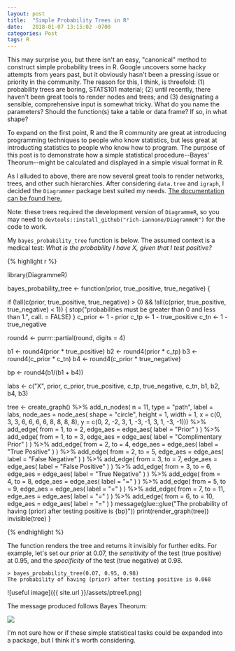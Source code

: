 ```yaml
---
layout: post
title:  "Simple Probability Trees in R"
date:   2018-01-07 13:15:02 -0700
categories: Post
tags: R
---
```


This may surprise you, but there isn't an easy, "canonical" method to construct simple probability trees in R. Google uncovers
some hacky attempts from years past, but it obviously hasn't been a pressing issue or priority in the community. The reason for this,
I think, is threefold: (1) probability trees are boring, STATS101 material; (2) until recently, there haven't been great tools
to render nodes and trees; and (3) designating a sensible, comprehensive input is somewhat tricky. What do you name the parameters? Should
the function(s) take a table or data frame? If so, in what shape? 

To expand on the first point, R and the R community are great at introducing programming techniques to people who know statistics,
but less great at introducting statistics to people who know how to program. The purpose of this post is to demonstrate how a 
simple statistical procedure--Bayes' Theorum--might be calculated and displayed in a simple visual format in R.

<!--more-->

As I alluded to above, there are now several great tools to render networks, trees, and other such hierarchies. After considering
`data.tree` and `igraph`, I decided the `Diagrammer` package best suited my needs. [The documentation can be found here.](http://rich-iannone.github.io/DiagrammeR/)

Note: these trees required the development version of `DiagrammeR`, so you may need to `devtools::install_github("rich-iannone/DiagrammeR")`
for the code to work.

My `bayes_probability_tree` function is below. The assumed context is a medical test: *What is the probability I have X, given
that I test positive?* 

{% highlight r %}

library(DiagrammeR)

bayes_probability_tree <- function(prior, true_positive, true_negative) {
  
  if (!all(c(prior, true_positive, true_negative) > 0) && !all(c(prior, true_positive, true_negative) < 1)) {
    stop("probabilities must be greater than 0 and less than 1.",
         call. = FALSE)
  }
  c_prior <- 1 - prior
  c_tp <- 1 - true_positive
  c_tn <- 1 - true_negative
  
  round4 <- purrr::partial(round, digits = 4)
  
  b1 <- round4(prior * true_positive)
  b2 <- round4(prior * c_tp)
  b3 <- round4(c_prior * c_tn)
  b4 <- round4(c_prior * true_negative)
  
  bp <-  round4(b1/(b1 + b4))
  
  labs <- c("X", prior, c_prior, true_positive, c_tp, true_negative, c_tn, b1, b2, b4, b3)
  
  tree <-
    create_graph() %>%
    add_n_nodes(
      n = 11,
      type = "path",
      label = labs,
      node_aes = node_aes(
        shape = "circle",
        height = 1,
        width = 1,
        x = c(0, 3, 3, 6, 6, 6, 6, 8, 8, 8, 8),
        y = c(0, 2, -2, 3, 1, -3, -1, 3, 1, -3, -1))) %>% 
    add_edge(
      from = 1,
      to = 2,
      edge_aes = edge_aes(
        label = "Prior"
      )
    ) %>% 
    add_edge(
      from = 1, 
      to = 3,
      edge_aes = edge_aes(
        label = "Complimentary Prior"
      )
    ) %>% 
    add_edge(
      from = 2,
      to = 4,
      edge_aes = edge_aes(
        label = "True Positive"
      )
    ) %>% 
    add_edge(
      from = 2,
      to = 5,
      edge_aes = edge_aes(
        label = "False Negative"
      )
    ) %>% 
    add_edge(
      from = 3,
      to = 7,
      edge_aes = edge_aes(
        label = "False Positive"
      )
    ) %>% 
    add_edge(
      from = 3,
      to = 6,
      edge_aes = edge_aes(
        label = "True Negative"
      )
    ) %>% 
    add_edge(
      from = 4,
      to = 8,
      edge_aes = edge_aes(
        label = "="
      )
    ) %>% 
    add_edge(
      from = 5,
      to = 9,
      edge_aes = edge_aes(
        label = "="
      )
    ) %>% 
    add_edge(
      from = 7,
      to = 11,
      edge_aes = edge_aes(
        label = "="
      )
    ) %>% 
    add_edge(
      from = 6,
      to = 10,
      edge_aes = edge_aes(
        label = "="
      )
    ) 
  message(glue::glue("The probability of having (prior) after testing positive is {bp}"))
  print(render_graph(tree))
  invisible(tree)
}

{% endhighlight %}

The function renders the tree and returns it invisibly for further edits. For example, let's set our *prior* at 0.07,
the *sensitivity* of the test (true positive) at 0.95, and the *specificity* of the test (true negative) at 0.98. 

```
> bayes_probability_tree(0.07, 0.95, 0.98)
The probability of having (prior) after testing positive is 0.068

```

![useful image]({{ site.url }}/assets/ptree1.png)

The message produced follows Bayes Theorum: 

![](https://qph.ec.quoracdn.net/main-qimg-003a7aaa0935215238a082f0412fb564)

I'm not sure how or if these simple statistical tasks could be expanded into a package, but I think it's worth considering.
